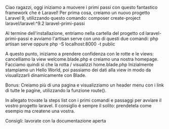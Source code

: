 Ciao ragazzi, oggi iniziamo a muovere i primi passi con questo fantastico framework che è Laravel! Per prima cosa, creiamo un nuovo progetto Laravel 9, utilizzando questo comando: composer create-project laravel/laravel:^9.2 laravel-primi-passi

Al termine dell'installazione, entriamo nella cartella del progetto cd laravel-primi-passi e avviamo l'artisan serve con uno di questi due comandi:
php artisan serve oppure php -S localhost:8000 -t public

A questo punto, iniziamo a prendere confidenza con le rotte e le views:
cancelliamo la view welcome.blade.php e creiamo una nostra homepage. Facciamo quindi sì che la rotta / visualizzi home.blade.php Inizialmente stampiamo un Hello World, poi passiamo dei dati alla view in modo da visualizzarli dinamicamente con Blade.

Bonus: Creiamo più di una pagina e visualizziamo un header menu con i link di tutte le pagine, utilizzando la funzione route().

In allegato trovate la steps list con i primi comandi e passaggi per avviare il vostro progetto laravel. Il consiglio è sempre il solito: prendetela come esempio ma createne una vostra.

Consigli: lavorate con la documentazione aperta
